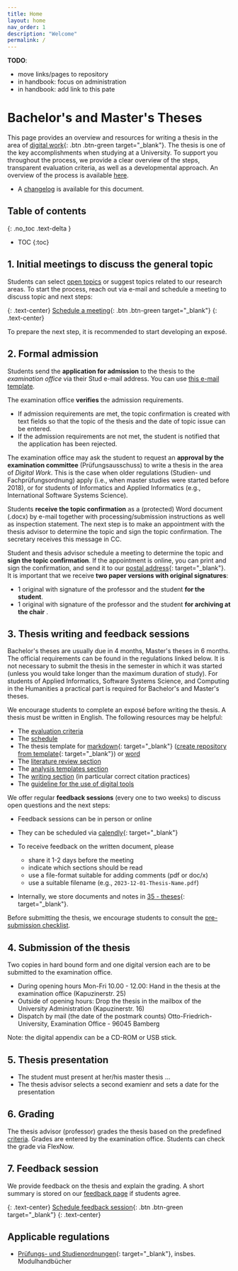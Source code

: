 ```yaml
---
title: Home
layout: home
nav_order: 1
description: "Welcome"
permalink: /
---
```


**TODO**:

- move links/pages to repository
- in handbook: focus on administration
- in handbook: add link to this pate

# Bachelor's and Master's Theses

This page provides an overview and resources for writing a thesis in the area of [digital work](https://www.uni-bamberg.de/digital-work/){: .btn .btn-green target="_blank"}.
The thesis is one of the key accomplishments when studying at a University.
To support you throughout the process, we provide a clear overview of the steps, transparent evaluation criteria, as well as a developmental approach.
An overview of the process is available [here](docs/process.html).

- A [changelog](https://github.com/digital-work-lab/theses/commits/main/README.md) is available for this document.

## Table of contents
{: .no_toc .text-delta }

- TOC
{:toc}

## 1. Initial meetings to discuss the general topic

Students can select [open topics](docs/topics.html) or suggest topics related to our research areas.
To start the process, reach out via e-mail and schedule a meeting to discuss topic and next steps:

{: .text-center}
[Schedule a meeting](https://calendly.com/gerit-wagner/30min){: .btn .btn-green target="_blank"}
{: .text-center}

To prepare the next step, it is recommended to start developing an exposé.

## 2. Formal admission

Students send the **application for admission** to the thesis to the *examination office* via their Stud e-mail address.
You can use [this e-mail template](docs/admission_mail.html).

The examination office **verifies** the admission requirements.

- If admission requirements are met, the topic confirmation is created with text fields so that the topic of the thesis and the date of topic issue can be entered.
- If the admission requirements are not met, the student is notified that the application has been rejected.

The examination office may ask the student to request an **approval by the examination committee** (Prüfungsausschuss) to write a thesis in the area of *Digital Work*.
This is the case when older regulations (Studien- und Fachprüfungsordnung) apply (i.e., when master studies were started before 2018), or for students of Informatics and Applied Informatics (e.g., International Software Systems Science).

Students **receive the topic confirmation** as a (protected) Word document (.docx) by e-mail together with processing/submission instructions as well as inspection statement.
The next step is to make an appointment with the thesis advisor to determine the topic and sign the topic confirmation. The secretary receives this message in CC.

Student and thesis advisor schedule a meeting to determine the topic and **sign the topic confirmation**.
If the appointment is online, you can print and sign the confirmation, and send it to our [postal address](https://www.uni-bamberg.de/digital-work/team/prof-dr-gerit-wagner/){: target="_blank"}.
It is important that we receive **two paper versions with original signatures**:

- 1 original with signature of the professor and the student **for the student**.
- 1 original with signature of the professor and the student **for archiving at the chair** .

## 3. Thesis writing and feedback sessions

Bachelor's theses are usually due in 4 months, Master's theses in 6 months.
The official requirements can be found in the regulations linked below.
It is not necessary to submit the thesis in the semester in which it was started (unless you would take longer than the maximum duration of study).
For students of Applied Informatics, Software Systems Science, and Computing in the Humanities a practical part is required for Bachelor's and Master's theses.

We encourage students to complete an exposé before writing the thesis.
A thesis must be written in English.
The following resources may be helpful:

- The [evaluation criteria](docs/evaluation.html)
- The [schedule](30.40.theses_schedule.html)
- The thesis template for [markdown](https://github.com/digital-work-lab/thesis-template){: target="_blank"} ([create repository from template](https://github.com/new?template_name=thesis-template&template_owner=digital-work-lab){: target="_blank"}) or [word](https://raw.githubusercontent.com/digital-work-lab/handbook/main/assets/docs/template.docx)
- The [literature review section](../../20-research/20_processes/20.10.literature-review.html)
- The [analysis templates section](../../20-research/20_processes/20.21.analysis-templates.html)
- The [writing section](../../20-research/20_processes/20.29.writing.html) (in particular correct citation practices)
- The [guideline for the use of digital tools](30.40.theses_digital_tools.html)

We offer regular **feedback sessions** (every one to two weeks) to discuss open questions and the next steps:

- Feedback sessions can be in person or online
- They can be scheduled via [calendly](https://calendly.com/gerit-wagner/30min){: target="_blank"}
- To receive feedback on the written document, please

  - share it 1-2 days before the meeting
  - indicate which sections should be read
  - use a file-format suitable for adding comments (pdf or doc/x)
  - use a suitable filename (e.g., `2023-12-01-Thesis-Name.pdf`)

- Internally, we store documents and notes in [35 - theses](https://nc-2272638881871040784.nextcloud-ionos.com/index.php/apps/files/?dir=/30-30-teaching/35_theses&fileid=124){: target="_blank"}.

Before submitting the thesis, we encourage students to consult the [pre-submission checklist](30.40.theses_pre_submission.html).

## 4. Submission of the thesis

Two copies in hard bound form and one digital version each are to be submitted to the examination office.

- During opening hours Mon-Fri 10.00 - 12.00: Hand in the thesis at the examination office (Kapuzinerstr. 25)
- Outside of opening hours: Drop the thesis in the mailbox of the University Administration (Kapuzinerstr. 16)
- Dispatch by mail (the date of the postmark counts) Otto-Friedrich-University, Examination Office - 96045 Bamberg

Note: the digital appendix can be a CD-ROM or USB stick.

## 5. Thesis presentation

- The student must present at her/his master thesis ...
- The thesis advisor selects a second examienr and sets a date for the presentation

## 6. Grading

The thesis advisor (professor) grades the thesis based on the predefined [criteria](docs/evaluation.html). Grades are entered by the examination office. Students can check the grade via FlexNow.

## 7. Feedback session

We provide feedback on the thesis and explain the grading.
A short summary is stored on our [feedback page](docs/feedback.html) if students agree.

{: .text-center}
[Schedule feedback session](https://calendly.com/gerit-wagner/30min){: .btn .btn-green target="_blank"}
{: .text-center}

## Applicable regulations

<!-- 
- Bachelor Business Information Systems
- Bachelor International Information Systems Management
- Bachelor Angewandte Informatik
- Bachelor Software Systems Science
- Master Business Information Systems
- Master International Information Systems Management
- Master Angewandte Informatik
- Master Software Systems Science
- Master Computing in the Humanities
 -->

- [Prüfungs- und Studienordnungen](https://www.uni-bamberg.de/abt-studium/aufgaben/pruefungs-studienordnungen/){: target="_blank"}, insbes. Modulhandbücher

